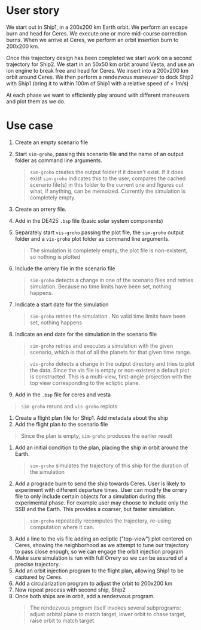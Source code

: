 # User story

We start out in Ship1, in a 200x200 km Earth orbit. We perform an escape burn
and head for Ceres. We execute one or more mid-course correction burns. When we
arrive at Ceres, we perform an orbit insertion burn to 200x200 km. 

Once this trajectory design has been completed we start work on a second
trajectory for Ship2. We start in an 50x50 km orbit around Vesta, and use an ion
engine to break free and head for Ceres. We insert into a 200x200 km orbit
around Ceres. We then perform a rendezvous maneuver to dock Ship2 with Ship1
(bring it to within 100m of Ship1 with a relative speed of < 1m/s)

At each phase we want to efficiently play around with different maneuvers and
plot them as we do.


# Use case

1. Create an empty scenario file
1. Start `sim-groho`, passing this scenario file and the name of an output
   folder as command line arguments.
   > `sim-groho` creates the output folder if it doesn't exist. If it does exist
   `sim-groho` indicates this to the user, compares the cached scenario file(s)
   in this folder to the current one and figures out what, if anything, can be
   memoized. Currently the simulation is completely empty.
1. Create an orrery file.
1. Add in the DE425 `.bsp` file (basic solar system components)
1. Separately start `vis-groho` passing the plot file, the `sim-groho` output
   folder and a `vis-groho` plot folder as command line arguments. 
   > The simulation is completely empty, the plot file is non-existent, so
   > nothing is plotted
1. Include the orrery file in the scenario file
   > `sim-groho` detects a change in one of the scenario files and retries
   > simulation. Because no time limits have been set, nothing happens.
1. Indicate a start date for the simulation
   > `sim-groho` retries the simulation . No valid time limits have been set, nothing happens
1. Indicate an end date for the simulation in the scenario file
   > `sim-groho` retries and executes a simulation with the given
    scenario, which is that of all the planets for that given time range.
   
   > `vis-groho` detects a change in the output directory and tries to plot the
    data. Since the vis file is empty or non-existent a default plot is
    constructed. This is a multi-view, first-angle projection with the top view
    corresponding to the ecliptic plane.
1. Add in the `.bsp` file for ceres and vesta
  > `sim-groho` reruns and `vis-groho` replots
1. Create a flight plan file for Ship1. Add metadata about the ship
1. Add the flight plan to the scenario file
  > Since the plan is empty, `sim-groho` produces the earlier result
1. Add an initial condition to the plan, placing the ship in orbit around the
   Earth. 
   > `sim-groho` simulates the trajectory of this ship for the duration of the
   simulation
1. Add a prograde burn to send the ship towards Ceres. User is likely to
   experiment with different departure times. User can modify the orrery file to
   only include certain objects for a simulation during this experimental phase.
   For example user may choose to include only the SSB and the Earth. This
   provides a coarser, but faster simulation.
   > `sim-groho` repeatedly recomputes the trajectory, re-using computation where it can.
1. Add a line to the vis file adding an ecliptic ("top-view") plot centered on
   Ceres, showing the neighborhood as we attempt to tune our trajectory to pass
   close enough, so we can engage the orbit injection program
1. Make sure simulation is run with full Orrery so we can be assured of a
   precise trajectory.
1. Add an orbit injection program to the flight plan, allowing Ship1 to be
   captured by Ceres.
1. Add a circularization program to adjust the orbit to 200x200 km
1. Now repeat process with second ship, Ship2
1. Once both ships are in orbit, add a rendezvous program.
   > The rendezvous program itself invokes several subprograms: adjust orbital
   plane to match target, lower orbit to chase target, raise orbit to match target. 
